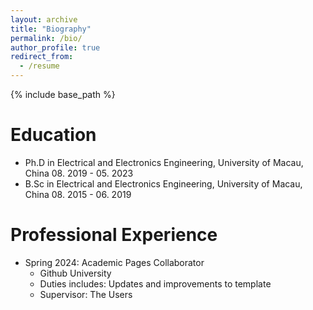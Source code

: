 ```yaml
---
layout: archive
title: "Biography"
permalink: /bio/
author_profile: true
redirect_from:
  - /resume
---
```


{% include base_path %}

Education
======
* Ph.D in Electrical and Electronics Engineering, University of Macau, China	08. 2019 - 05. 2023
* B.Sc in Electrical and Electronics Engineering, University of Macau, China	08. 2015 - 06. 2019

Professional Experience
======
* Spring 2024: Academic Pages Collaborator
  * Github University
  * Duties includes: Updates and improvements to template
  * Supervisor: The Users

